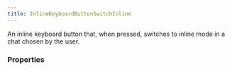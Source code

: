 ```yaml
---
title: InlineKeyboardButtonSwitchInline
---
```


An inline keyboard button that, when pressed, switches to inline mode in a chat chosen by the user.

### Properties



